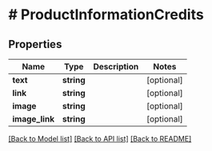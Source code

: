 # # ProductInformationCredits

## Properties

Name | Type | Description | Notes
------------ | ------------- | ------------- | -------------
**text** | **string** |  | [optional]
**link** | **string** |  | [optional]
**image** | **string** |  | [optional]
**image_link** | **string** |  | [optional]

[[Back to Model list]](../../README.md#models) [[Back to API list]](../../README.md#endpoints) [[Back to README]](../../README.md)
